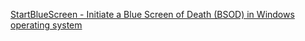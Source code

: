 
[StartBlueScreen - Initiate a Blue Screen of Death (BSOD) in Windows operating system](https://www.nirsoft.net/utils/start_blue_screen.html)
